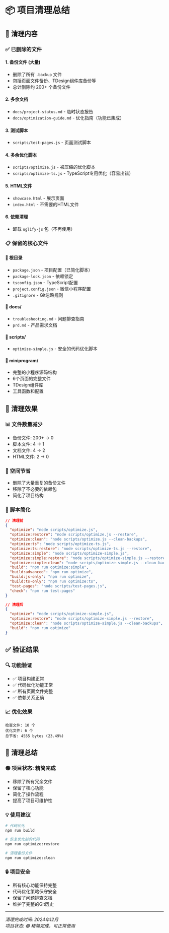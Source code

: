 # 📦 项目清理总结

## 🧹 清理内容

### ✅ 已删除的文件

#### 1. **备份文件** (大量)
- 删除了所有 `.backup` 文件
- 包括页面文件备份、TDesign组件库备份等
- 总计删除约 200+ 个备份文件

#### 2. **多余文档**
- `docs/project-status.md` - 临时状态报告
- `docs/optimization-guide.md` - 优化指南（功能已集成）

#### 3. **测试脚本**
- `scripts/test-pages.js` - 页面测试脚本

#### 4. **多余优化脚本**
- `scripts/optimize.js` - 被压缩的优化脚本
- `scripts/optimize-ts.js` - TypeScript专用优化（容易出错）

#### 5. **HTML文件**
- `showcase.html` - 展示页面
- `index.html` - 不需要的HTML文件

#### 6. **依赖清理**
- 卸载 `uglify-js` 包（不再使用）

### 📋 保留的核心文件

#### 📁 **根目录**
- `package.json` - 项目配置（已简化脚本）
- `package-lock.json` - 依赖锁定
- `tsconfig.json` - TypeScript配置
- `project.config.json` - 微信小程序配置
- `.gitignore` - Git忽略规则

#### 📁 **docs/**
- `troubleshooting.md` - 问题排查指南
- `prd.md` - 产品需求文档

#### 📁 **scripts/**
- `optimize-simple.js` - 安全的代码优化脚本

#### 📁 **miniprogram/**
- 完整的小程序源码结构
- 6个页面的完整文件
- TDesign组件库
- 工具函数和配置

## 🎯 清理效果

### 📊 **文件数量减少**
- 备份文件: 200+ → 0
- 脚本文件: 4 → 1  
- 文档文件: 4 → 2
- HTML文件: 2 → 0

### 💾 **空间节省**
- 删除了大量重复的备份文件
- 移除了不必要的依赖包
- 简化了项目结构

### 🔧 **脚本简化**
```json
// 清理前
{
  "optimize": "node scripts/optimize.js",
  "optimize:restore": "node scripts/optimize.js --restore", 
  "optimize:clean": "node scripts/optimize.js --clean-backups",
  "optimize:ts": "node scripts/optimize-ts.js",
  "optimize:ts:restore": "node scripts/optimize-ts.js --restore",
  "optimize:simple": "node scripts/optimize-simple.js",
  "optimize:simple:restore": "node scripts/optimize-simple.js --restore",
  "optimize:simple:clean": "node scripts/optimize-simple.js --clean-backups",
  "build": "npm run optimize:simple",
  "build:advanced": "npm run optimize",
  "build:js-only": "npm run optimize", 
  "build:ts-only": "npm run optimize:ts",
  "test-pages": "node scripts/test-pages.js",
  "check": "npm run test-pages"
}

// 清理后
{
  "optimize": "node scripts/optimize-simple.js",
  "optimize:restore": "node scripts/optimize-simple.js --restore",
  "optimize:clean": "node scripts/optimize-simple.js --clean-backups", 
  "build": "npm run optimize"
}
```

## ✅ 验证结果

### 🔍 **功能验证**
- ✅ 项目构建正常
- ✅ 代码优化功能正常
- ✅ 所有页面文件完整
- ✅ 依赖关系正确

### 📈 **优化效果**
```
检查文件: 10 个
优化文件: 6 个
总节省: 4555 bytes (23.49%)
```

## 🎉 清理总结

### 🟢 **项目状态**: 精简完成
- 移除了所有冗余文件
- 保留了核心功能
- 简化了操作流程
- 提高了项目可维护性

### 💡 **使用建议**
```bash
# 代码优化
npm run build

# 恢复优化前的代码
npm run optimize:restore

# 清理备份文件
npm run optimize:clean
```

### 🔒 **项目安全**
- 所有核心功能保持完整
- 代码优化策略保守安全
- 保留了问题排查文档
- 维护了完整的Git历史

---

*清理完成时间: 2024年12月*  
*项目状态: 🟢 精简完成，可正常使用* 